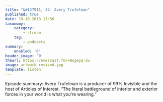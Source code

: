 ```yaml
---
title: "&#127911; 42: Avery Trufelman"
published: true
date: 28-10-2018 11:56
taxonomy:
    category:
        - stream
    tag:
        - podcasts
summary:
    enabled: '0'
header_image: '0'
theurl: https://overcast.fm/+Bogepq-zw
image: artwork-resized.jpg
template: listen
---
```

 
Episode summary: Avery Trufelman is a producer of 99% Invisible and the host of Articles of Interest. “The literal battleground of interior and exterior forces in your world is what you’re wearing.”
